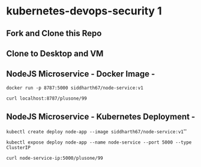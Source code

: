 # kubernetes-devops-security 1

## Fork and Clone this Repo

## Clone to Desktop and VM

## NodeJS Microservice - Docker Image -
`docker run -p 8787:5000 siddharth67/node-service:v1`

`curl localhost:8787/plusone/99`
 
## NodeJS Microservice - Kubernetes Deployment -
`kubectl create deploy node-app --image siddharth67/node-service:v1`''

`kubectl expose deploy node-app --name node-service --port 5000 --type ClusterIP`

`curl node-service-ip:5000/plusone/99`
